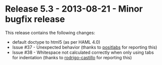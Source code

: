 # Release 5.3 - 2013-08-21 - Minor bugfix release

This release contains the following changes:

* default doctype to html5 (as per HAML 4.0)
* Issue #37 - Unexpected behavior (thanks to [positlabs](https://github.com/positlabs) for reporting this)
* Issue #38 - Whitespace not calculated correctly when only using tabs for indentation (thanks to [rodrigo-castillo](https://github.com/rodrigo-castillo) for reporting this)
